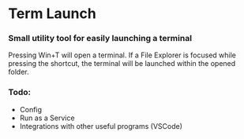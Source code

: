 # Term Launch
### Small utility tool for easily launching a terminal

Pressing Win+T will open a terminal.
If a File Explorer is focused while pressing the shortcut, 
the terminal will be launched within the opened folder.

### Todo:
- Config
- Run as a Service
- Integrations with other useful programs (VSCode)